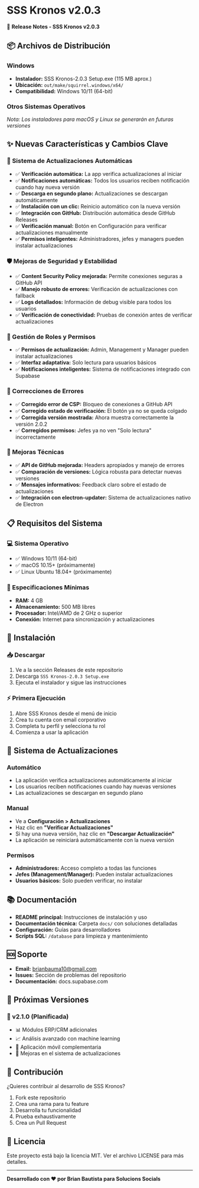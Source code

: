 # SSS Kronos v2.0.3

🚀 **Release Notes - SSS Kronos v2.0.3**

## 📦 Archivos de Distribución

### Windows
- **Instalador:** SSS Kronos-2.0.3 Setup.exe (115 MB aprox.)
- **Ubicación:** `out/make/squirrel.windows/x64/`
- **Compatibilidad:** Windows 10/11 (64-bit)

### Otros Sistemas Operativos
*Nota: Los instaladores para macOS y Linux se generarán en futuras versiones*

## ✨ Nuevas Características y Cambios Clave

### 🔄 Sistema de Actualizaciones Automáticas
- ✅ **Verificación automática:** La app verifica actualizaciones al iniciar
- ✅ **Notificaciones automáticas:** Todos los usuarios reciben notificación cuando hay nueva versión
- ✅ **Descarga en segundo plano:** Actualizaciones se descargan automáticamente
- ✅ **Instalación con un clic:** Reinicio automático con la nueva versión
- ✅ **Integración con GitHub:** Distribución automática desde GitHub Releases
- ✅ **Verificación manual:** Botón en Configuración para verificar actualizaciones manualmente
- ✅ **Permisos inteligentes:** Administradores, jefes y managers pueden instalar actualizaciones

### 🛡️ Mejoras de Seguridad y Estabilidad
- ✅ **Content Security Policy mejorada:** Permite conexiones seguras a GitHub API
- ✅ **Manejo robusto de errores:** Verificación de actualizaciones con fallback
- ✅ **Logs detallados:** Información de debug visible para todos los usuarios
- ✅ **Verificación de conectividad:** Pruebas de conexión antes de verificar actualizaciones

### 🎯 Gestión de Roles y Permisos
- ✅ **Permisos de actualización:** Admin, Management y Manager pueden instalar actualizaciones
- ✅ **Interfaz adaptativa:** Solo lectura para usuarios básicos
- ✅ **Notificaciones inteligentes:** Sistema de notificaciones integrado con Supabase

### 🐞 Correcciones de Errores
- ✅ **Corregido error de CSP:** Bloqueo de conexiones a GitHub API
- ✅ **Corregido estado de verificación:** El botón ya no se queda colgado
- ✅ **Corregida versión mostrada:** Ahora muestra correctamente la versión 2.0.2
- ✅ **Corregidos permisos:** Jefes ya no ven "Solo lectura" incorrectamente

### 🔧 Mejoras Técnicas
- ✅ **API de GitHub mejorada:** Headers apropiados y manejo de errores
- ✅ **Comparación de versiones:** Lógica robusta para detectar nuevas versiones
- ✅ **Mensajes informativos:** Feedback claro sobre el estado de actualizaciones
- ✅ **Integración con electron-updater:** Sistema de actualizaciones nativo de Electron

## 📋 Requisitos del Sistema

### 💻 Sistema Operativo
- ✅ Windows 10/11 (64-bit)
- ✅ macOS 10.15+ (próximamente)
- ✅ Linux Ubuntu 18.04+ (próximamente)

### 🔧 Especificaciones Mínimas
- **RAM:** 4 GB
- **Almacenamiento:** 500 MB libres
- **Procesador:** Intel/AMD de 2 GHz o superior
- **Conexión:** Internet para sincronización y actualizaciones

## 🚀 Instalación

### 📥 Descargar
1. Ve a la sección Releases de este repositorio
2. Descarga `SSS Kronos-2.0.3 Setup.exe`
3. Ejecuta el instalador y sigue las instrucciones

### ⚡ Primera Ejecución
1. Abre SSS Kronos desde el menú de inicio
2. Crea tu cuenta con email corporativo
3. Completa tu perfil y selecciona tu rol
4. Comienza a usar la aplicación

## 🔄 Sistema de Actualizaciones

### Automático
- La aplicación verifica actualizaciones automáticamente al iniciar
- Los usuarios reciben notificaciones cuando hay nuevas versiones
- Las actualizaciones se descargan en segundo plano

### Manual
- Ve a **Configuración > Actualizaciones**
- Haz clic en **"Verificar Actualizaciones"**
- Si hay una nueva versión, haz clic en **"Descargar Actualización"**
- La aplicación se reiniciará automáticamente con la nueva versión

### Permisos
- **Administradores:** Acceso completo a todas las funciones
- **Jefes (Management/Manager):** Pueden instalar actualizaciones
- **Usuarios básicos:** Solo pueden verificar, no instalar

## 📚 Documentación

- **README principal:** Instrucciones de instalación y uso
- **Documentación técnica:** Carpeta `docs/` con soluciones detalladas
- **Configuración:** Guías para desarrolladores
- **Scripts SQL:** `/database` para limpieza y mantenimiento

## 🆘 Soporte

- **Email:** brianbauma10@gmail.com
- **Issues:** Sección de problemas del repositorio
- **Documentación:** docs.supabase.com

## 🔄 Próximas Versiones

### 🎯 v2.1.0 (Planificada)
- 📊 Módulos ERP/CRM adicionales
- 📈 Análisis avanzado con machine learning
- 📱 Aplicación móvil complementaria
- 🔧 Mejoras en el sistema de actualizaciones

## 🤝 Contribución

¿Quieres contribuir al desarrollo de SSS Kronos?

1. Fork este repositorio
2. Crea una rama para tu feature
3. Desarrolla tu funcionalidad
4. Prueba exhaustivamente
5. Crea un Pull Request

## 📄 Licencia

Este proyecto está bajo la licencia MIT. Ver el archivo LICENSE para más detalles.

---

**Desarrollado con ❤️ por Brian Bautista para Solucions Socials** 
